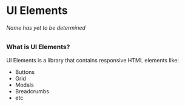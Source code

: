 # UI Elements
###### Name has yet to be determined

### What is UI Elements?
UI Elements is a library that contains responsive HTML elements like:
* Buttons
* Grid
* Modals
* Breadcrumbs
* etc
